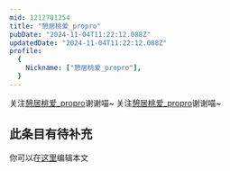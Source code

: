 ```yaml
---
mid: 1212701254
title: "憩居桃爱_propro"
pubDate: "2024-11-04T11:22:12.088Z"
updatedDate: "2024-11-04T11:22:12.088Z"
profile:
  {
    Nickname: ["憩居桃爱_propro"],
  }
---
```


关注[憩居桃爱_propro](https://space.bilibili.com/1212701254)谢谢喵~ 关注[憩居桃爱_propro](https://space.bilibili.com/1212701254)谢谢喵~

## 此条目有待补充
你可以在[这里](https://github.com/Yuhanawa/VTuber.ICU-Content/edit/master/v/憩居桃爱_propro/index.md)编辑本文
